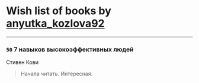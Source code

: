 # Wish list of books by [anyutka_kozlova92](http://vk.com/id22376066)
---

### `50` 7 навыков высокоэффективных людей
Стивен Кови
> Начала читать. Интересная.

